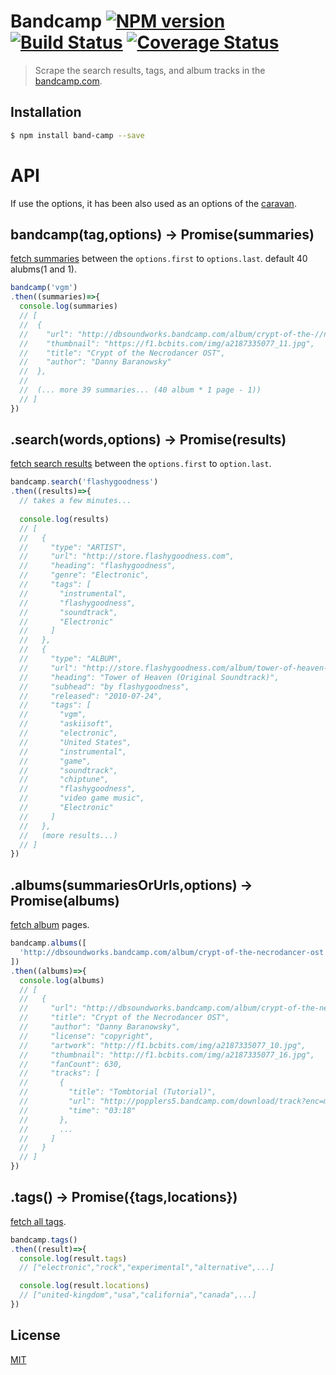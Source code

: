 # Bandcamp [![NPM version][npm-image]][npm] [![Build Status][travis-image]][travis] [![Coverage Status][coveralls-image]][coveralls]

> Scrape the search results, tags, and album tracks in the [bandcamp.com](https://bandcamp.com/).

## Installation

```bash
$ npm install band-camp --save
```

# API

If use the options, it has been also used as an options of the [caravan](https://github.com/59naga/caravan).

## bandcamp(tag,options) -> Promise(summaries)

[fetch summaries](https://bandcamp.com/tag/vgm?page=1&sort_field=pop) between the `options.first` to `options.last`.
default 40 alubms(1 and 1).

```js
bandcamp('vgm')
.then((summaries)=>{
  console.log(summaries)
  // [
  //  {
  //    "url": "http://dbsoundworks.bandcamp.com/album/crypt-of-the-//necrodancer-ost",
  //    "thumbnail": "https://f1.bcbits.com/img/a2187335077_11.jpg",
  //    "title": "Crypt of the Necrodancer OST",
  //    "author": "Danny Baranowsky"
  //  },
  //
  //  (... more 39 summaries... (40 album * 1 page - 1))
  // ]
})
```

## .search(words,options) -> Promise(results)

[fetch search results](https://bandcamp.com/search?q=flashygoodness) between the `options.first` to `option.last`.

```js
bandcamp.search('flashygoodness')
.then((results)=>{
  // takes a few minutes...
  
  console.log(results)
  // [
  //   {
  //     "type": "ARTIST",
  //     "url": "http://store.flashygoodness.com",
  //     "heading": "flashygoodness",
  //     "genre": "Electronic",
  //     "tags": [
  //       "instrumental",
  //       "flashygoodness",
  //       "soundtrack",
  //       "Electronic"
  //     ]
  //   },
  //   {
  //     "type": "ALBUM",
  //     "url": "http://store.flashygoodness.com/album/tower-of-heaven-original-soundtrack",
  //     "heading": "Tower of Heaven (Original Soundtrack)",
  //     "subhead": "by flashygoodness",
  //     "released": "2010-07-24",
  //     "tags": [
  //       "vgm",
  //       "askiisoft",
  //       "electronic",
  //       "United States",
  //       "instrumental",
  //       "game",
  //       "soundtrack",
  //       "chiptune",
  //       "flashygoodness",
  //       "video game music",
  //       "Electronic"
  //     ]
  //   },
  //   (more results...)
  // ]
})
```

## .albums(summariesOrUrls,options) -> Promise(albums)

[fetch album](https://dbsoundworks.bandcamp.com/album/crypt-of-the-necrodancer-ost) pages.

```js
bandcamp.albums([
  'http://dbsoundworks.bandcamp.com/album/crypt-of-the-necrodancer-ost',
])
.then((albums)=>{
  console.log(albums)
  // [
  //   {
  //     "url": "http://dbsoundworks.bandcamp.com/album/crypt-of-the-necrodancer-ost",
  //     "title": "Crypt of the Necrodancer OST",
  //     "author": "Danny Baranowsky",
  //     "license": "copyright",
  //     "artwork": "http://f1.bcbits.com/img/a2187335077_10.jpg",
  //     "thumbnail": "http://f1.bcbits.com/img/a2187335077_16.jpg",
  //     "fanCount": 630,
  //     "tracks": [
  //       {
  //         "title": "Tombtorial (Tutorial)",
  //         "url": "http://popplers5.bandcamp.com/download/track?enc=mp3-128&fsig=663eefe823139816899fcf0746ff29c7&id=415514545&stream=1&ts=1439820305.0",
  //         "time": "03:18"
  //       },
  //       ...
  //     ]
  //   }
  // ]
})
```

## .tags() -> Promise({tags,locations})

[fetch all tags](https://bandcamp.com/tags).

```js
bandcamp.tags()
.then((result)=>{
  console.log(result.tags)
  // ["electronic","rock","experimental","alternative",...]

  console.log(result.locations)
  // ["united-kingdom","usa","california","canada",...]
})
```

License
---
[MIT][License]

[License]: http://59naga.mit-license.org/

[sauce-image]: http://soysauce.berabou.me/u/59798/band-camp.svg
[sauce]: https://saucelabs.com/u/59798
[npm-image]:https://img.shields.io/npm/v/band-camp.svg?style=flat-square
[npm]: https://npmjs.org/package/band-camp
[travis-image]: http://img.shields.io/travis/59naga/band-camp.svg?style=flat-square
[travis]: https://travis-ci.org/59naga/band-camp
[coveralls-image]: http://img.shields.io/coveralls/59naga/band-camp.svg?style=flat-square
[coveralls]: https://coveralls.io/r/59naga/band-camp?branch=master
